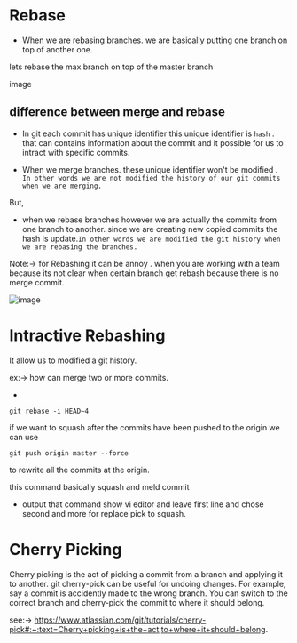 

# Rebase

-  When we are rebasing branches. we are basically putting one branch on top of another one.

lets rebase the max branch on top of the master branch 

image



## difference between merge and rebase 

- In git each commit has unique identifier this unique identifier is `hash` . that can contains information about the commit and it possible for us to intract with specific commits.

- When we merge branches. these unique identifier won't be modified .` In other words we are not modified the history of our git commits when we are merging.`

But,

- when we  rebase branches however we are actually the commits from one branch to another. since we are creating new copied commits the hash is update.`In other words we are modified the git history when we are rebasing the branches.`

Note:-> for Rebashing it can be annoy . when you are working with a team because its not clear when certain branch get rebash because there is no merge commit.

![image](https://user-images.githubusercontent.com/98619865/158058764-9332fc5e-2ee6-40a2-822d-2bea20da04bd.png)

# Intractive Rebashing

It allow us to modified a git history.

ex:-> how can merge two or more commits.
 
- 
  
    git rebase -i HEAD~4
    
if we want to  squash after the commits have been pushed to the origin we can use 
    
    git push origin master --force 
    
to rewrite all the commits at the origin.


this command basically squash and meld commit 
- output that command show vi editor and leave first line and chose second and more for replace pick to squash.



# Cherry Picking

Cherry picking is the act of picking a commit from a branch and applying it to another. git cherry-pick can be useful for undoing changes. For example, say a commit is accidently made to the wrong branch. You can switch to the correct branch and cherry-pick the commit to where it should belong.

see:-> https://www.atlassian.com/git/tutorials/cherry-pick#:~:text=Cherry+picking+is+the+act,to+where+it+should+belong.

